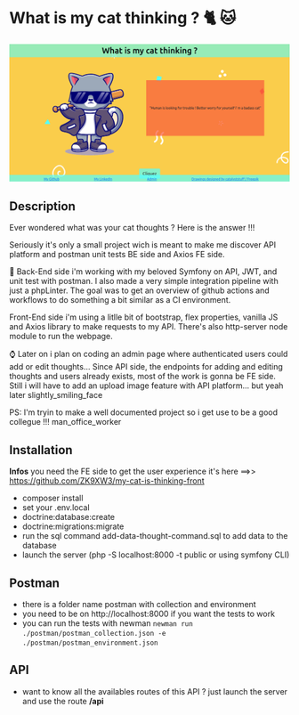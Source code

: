 # What is my cat thinking ? 🐈 🐱

<img src="https://github.com/ZK9XW3/my-cat-is-thinking-front/blob/main/assets/img/thumbnails/my-cat-is-thinking-homepage.png" />

## Description
Ever wondered what was your cat thoughts ? Here is the answer !!!

Seriously it's only a small project wich is meant to make me discover API platform and postman unit tests BE side and Axios FE side.

🎾 Back-End side i'm working with my beloved Symfony on API, JWT, and unit test with postman. I also made a very simple integration pipeline with just a phpLinter. The goal was to get an overview of github actions and workflows to do something a bit similar as a CI environment.

Front-End side i'm using a litlle bit of bootstrap, flex properties, vanilla JS and Axios library to make requests to my API. There's also http-server node module to run the webpage.

⌚ Later on i plan on coding an admin page where authenticated users could add or edit thoughts... Since API side, the endpoints for adding and editing thoughts and users already exists, most of the work is gonna be FE side. Still i will have to add an upload image feature with API platform... but yeah later slightly_smiling_face

PS: I'm tryin to make a well documented project so i get use to be a good collegue !!! man_office_worker

## Installation
**Infos** you need the FE side to get the user experience it's here ==>> https://github.com/ZK9XW3/my-cat-is-thinking-front
- composer install
- set your .env.local
- doctrine:database:create
- doctrine:migrations:migrate
- run the sql command add-data-thought-command.sql to add data to the database
- launch the server (php -S localhost:8000 -t public or using symfony CLI)

## Postman
- there is a folder name postman with collection and environment
- you need to be on http://localhost:8000 if you want the tests to work
- you can run the tests with newman `newman run ./postman/postman_collection.json -e ./postman/postman_environment.json`

## API
- want to know all the availables routes of this API ? just launch the server and use the route **/api**
